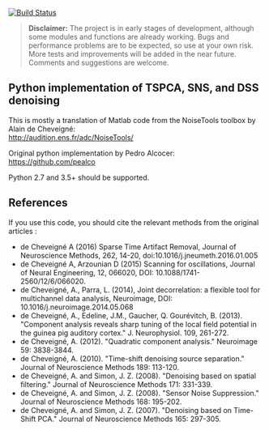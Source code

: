 [![Build Status](https://travis-ci.org/nbara/python-meegkit.svg?branch=master)](https://travis-ci.org/nbara/python-meegkit)

> **Disclaimer:** The project is in early stages of development, although some modules and functions are already working. Bugs and performance problems are to be expected, so use at your own risk. More tests and improvements will be added in the near future. Comments and suggestions are welcome.  


## Python implementation of TSPCA, SNS, and DSS denoising
  
This is mostly a translation of Matlab code from the NoiseTools toolbox by
Alain de Cheveigné:  
http://audition.ens.fr/adc/NoiseTools/

Original python implementation by Pedro Alcocer:   
https://github.com/pealco

Python 2.7 and 3.5+ should be supported. 

## References 

If you use this code, you should cite the relevant methods from the original
articles : 
- de Cheveigné A (2016) Sparse Time Artifact Removal, Journal of Neuroscience Methods, 262, 14-20, doi:10.1016/j.jneumeth.2016.01.005
- de Cheveigné A, Arzounian D (2015) Scanning for oscillations, Journal of Neural Engineering, 12, 066020, DOI: 10.1088/1741-2560/12/6/066020.
- de Cheveigné, A., Parra, L. (2014), Joint decorrelation: a flexible tool for multichannel data analysis, Neuroimage, DOI: 10.1016/j.neuroimage.2014.05.068 
- de Cheveigné, A., Edeline, J.M., Gaucher, Q. Gourévitch, B. (2013). "Component analysis reveals sharp tuning of the local field potential in the guinea pig auditory cortex." J. Neurophysiol. 109, 261-272.
- de Cheveigné, A. (2012). "Quadratic component analysis." Neuroimage 59: 3838-3844.
- de Cheveigné, A. (2010). "Time-shift denoising source separation." Journal of Neuroscience Methods 189: 113-120.
- de Cheveigné, A. and Simon, J. Z. (2008). "Denoising based on spatial filtering." Journal of Neuroscience Methods 171: 331-339.
- de Cheveigné, A. and Simon, J. Z. (2008). "Sensor Noise Suppression." Journal of Neuroscience Methods 168: 195-202.
- de Cheveigné, A. and Simon, J. Z. (2007). "Denoising based on Time-Shift PCA." Journal of Neuroscience Methods 165: 297-305.

